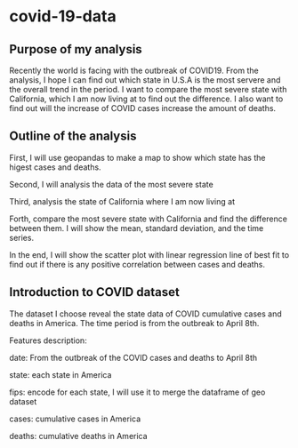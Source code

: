 # covid-19-data

## Purpose of my analysis

Recently the world is facing with the outbreak of COVID19. From the analysis, I hope I can find out which state in U.S.A is the most servere and the overall trend in the period. I want to compare the most severe state with California, which I am now living at to find out the difference. I also want to find out will the increase of COVID cases increase the amount of deaths.

## Outline of the analysis
First, I will use geopandas to make a map to show which state has the higest cases and deaths.

Second, I will analysis the data of the most severe state

Third, analysis the state of California where I am now living at

Forth, compare the most severe state with California and find the difference between them. I will show the mean, standard deviation, and the time series.

In the end, I will show the scatter plot with linear regression line of best fit to find out if there is any positive correlation between cases and deaths.

## Introduction to COVID dataset

The dataset I choose reveal the state data of COVID cumulative cases and deaths in America. The time period is from the outbreak to April 8th.

Features description:

date: From the outbreak of the COVID cases and deaths to April 8th

state: each state in America

fips: encode for each state, I will use it to merge the dataframe of geo dataset

cases: cumulative cases in America

deaths: cumulative deaths in America
